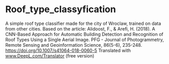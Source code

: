 # Roof_type_classyfication
A simple roof type classifier made for the city of Wroclaw, trained on data from other cities.  Based on the article: Alidoost, F., &amp; Arefi, H. (2018). A CNN-Based Approach for Automatic Building Detection and Recognition of Roof Types Using a Single Aerial Image. PFG - Journal of Photogrammetry, Remote Sensing and Geoinformation Science, 86(5-6), 235-248. https://doi.org/10.1007/s41064-018-0060-5  Translated with www.DeepL.com/Translator (free version)
